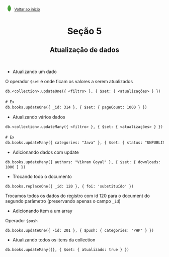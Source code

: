<div align="left">
  <img src="https://raw.githubusercontent.com/devicons/devicon/master/icons/mongodb/mongodb-original.svg" width=25>
  <sup><a href="https://github.com/joaovictornsv/curso_mongodb">Voltar ao início</a></sup>
</div>

<div align="center">
  <h1>Seção 5</h1>
  <h2>Atualização de dados</h2>
</div>

<br/>

- Atualizando um dado

O operador `$set` é onde ficam os valores a serem atualizados

```diff
db.<collection>.updateOne({ <filtro> }, { $set: { <atualizações> } })

# Ex
db.books.updateOne({ _id: 314 }, { $set: { pageCount: 1000 } })
```


- Atualizando vários dados
```diff
db.<collection>.updateMany({ <filtro> }, { $set: { <atualizações> } })

# Ex
db.books.updateMany({ categories: "Java" }, { $set: { status: "UNPUBLISHED" } })
```

- Adicionando dados com update
```
db.books.updateMany({ authors: "Vikram Goyal" }, { $set: { downloads: 1000 } })
```

- Trocando todo o documento
```
db.books.replaceOne({ _id: 120 }, { foi: 'substituído' })
```
Trocamos todos os dados do registro com id 120 para o document do segundo parâmetro (preservando apenas o campo `_id`)

- Adicionando item a um array

Operador `$push`
```
db.books.updateOne({ -id: 201 }, { $push: { categories: "PHP" } })
```

- Atualizando todos os itens da collection
```
db.books.updateMany({}, { $set: { atualizado: true } })
``` 
